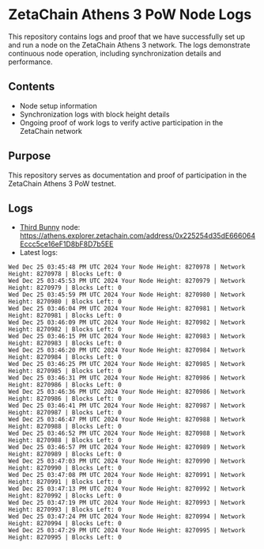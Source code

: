 # ZetaChain Athens 3 PoW Node Logs
This repository contains logs and proof that we have successfully set up and run a node on the ZetaChain Athens 3 network. The logs demonstrate continuous node operation, including synchronization details and performance.

## Contents
- Node setup information
- Synchronization logs with block height details
- Ongoing proof of work logs to verify active participation in the ZetaChain network

## Purpose
This repository serves as documentation and proof of participation in the ZetaChain Athens 3 PoW testnet.

## Logs

- [Third Bunny](https://thirdbunny.xyz/) node: https://athens.explorer.zetachain.com/address/0x225254d35dE666064Eccc5ce16eF1D8bF8D7b5EE
- Latest logs:
```
Wed Dec 25 03:45:48 PM UTC 2024 Your Node Height: 8270978 | Network Height: 8270978 | Blocks Left: 0
Wed Dec 25 03:45:53 PM UTC 2024 Your Node Height: 8270979 | Network Height: 8270979 | Blocks Left: 0
Wed Dec 25 03:45:59 PM UTC 2024 Your Node Height: 8270980 | Network Height: 8270980 | Blocks Left: 0
Wed Dec 25 03:46:04 PM UTC 2024 Your Node Height: 8270981 | Network Height: 8270981 | Blocks Left: 0
Wed Dec 25 03:46:09 PM UTC 2024 Your Node Height: 8270982 | Network Height: 8270982 | Blocks Left: 0
Wed Dec 25 03:46:15 PM UTC 2024 Your Node Height: 8270983 | Network Height: 8270983 | Blocks Left: 0
Wed Dec 25 03:46:20 PM UTC 2024 Your Node Height: 8270984 | Network Height: 8270984 | Blocks Left: 0
Wed Dec 25 03:46:25 PM UTC 2024 Your Node Height: 8270985 | Network Height: 8270985 | Blocks Left: 0
Wed Dec 25 03:46:31 PM UTC 2024 Your Node Height: 8270986 | Network Height: 8270986 | Blocks Left: 0
Wed Dec 25 03:46:36 PM UTC 2024 Your Node Height: 8270986 | Network Height: 8270986 | Blocks Left: 0
Wed Dec 25 03:46:41 PM UTC 2024 Your Node Height: 8270987 | Network Height: 8270987 | Blocks Left: 0
Wed Dec 25 03:46:47 PM UTC 2024 Your Node Height: 8270988 | Network Height: 8270988 | Blocks Left: 0
Wed Dec 25 03:46:52 PM UTC 2024 Your Node Height: 8270988 | Network Height: 8270988 | Blocks Left: 0
Wed Dec 25 03:46:57 PM UTC 2024 Your Node Height: 8270989 | Network Height: 8270989 | Blocks Left: 0
Wed Dec 25 03:47:03 PM UTC 2024 Your Node Height: 8270990 | Network Height: 8270990 | Blocks Left: 0
Wed Dec 25 03:47:08 PM UTC 2024 Your Node Height: 8270991 | Network Height: 8270991 | Blocks Left: 0
Wed Dec 25 03:47:13 PM UTC 2024 Your Node Height: 8270992 | Network Height: 8270992 | Blocks Left: 0
Wed Dec 25 03:47:19 PM UTC 2024 Your Node Height: 8270993 | Network Height: 8270993 | Blocks Left: 0
Wed Dec 25 03:47:24 PM UTC 2024 Your Node Height: 8270994 | Network Height: 8270994 | Blocks Left: 0
Wed Dec 25 03:47:29 PM UTC 2024 Your Node Height: 8270995 | Network Height: 8270995 | Blocks Left: 0
```
